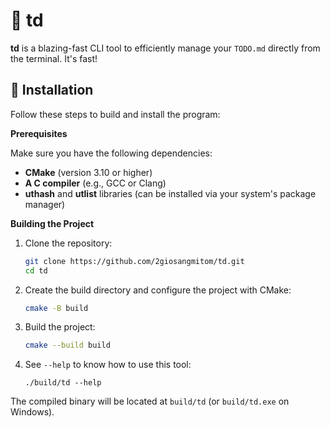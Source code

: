 # 📝 td

**td** is a blazing-fast CLI tool to efficiently manage your `TODO.md` directly from the terminal. It's fast!

## 🚀 Installation

Follow these steps to build and install the program:

**Prerequisites**

Make sure you have the following dependencies:

- **CMake** (version 3.10 or higher)
- **A C compiler** (e.g., GCC or Clang)
- **uthash** and **utlist** libraries (can be installed via your system's package manager)

**Building the Project**

1. Clone the repository:

   ```bash
   git clone https://github.com/2giosangmitom/td.git
   cd td
   ```

2. Create the build directory and configure the project with CMake:

   ```bash
   cmake -B build
   ```

3. Build the project:

   ```bash
   cmake --build build
   ```

4. See `--help` to know how to use this tool:

   ```
   ./build/td --help
   ```

The compiled binary will be located at `build/td` (or `build/td.exe` on Windows).
